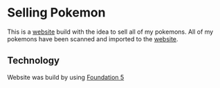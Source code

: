 # Selling Pokemon

This is a [website](https://adamhemzal.github.io/pokemon/) build with the idea to sell all of my pokemons. All of my pokemons have been scanned and imported to the [website](https://adamhemzal.github.io/pokemon/).

## Technology
Website was build by using [Foundation 5](https://get.foundation/)
